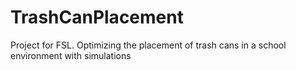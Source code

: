 # TrashCanPlacement
Project for FSL. Optimizing the placement of trash cans in a school environment with simulations
